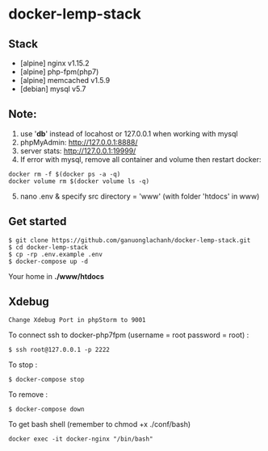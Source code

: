 # docker-lemp-stack

## Stack
- [alpine] nginx v1.15.2
- [alpine] php-fpm(php7)
- [alpine] memcached v1.5.9
- [debian] mysql v5.7

## Note:
1. use '**db**' instead of locahost or 127.0.0.1 when working with mysql
2. phpMyAdmin: http://127.0.0.1:8888/
3. server stats: http://127.0.0.1:19999/
4. If error with mysql, remove all container and volume then restart docker:
```
docker rm -f $(docker ps -a -q)
docker volume rm $(docker volume ls -q)
```
5. nano .env & specify src directory = 'www' (with folder 'htdocs' in www)
## Get started



```
$ git clone https://github.com/ganuonglachanh/docker-lemp-stack.git
$ cd docker-lemp-stack
$ cp -rp .env.example .env
$ docker-compose up -d
```
Your home in **./www/htdocs**

## Xdebug

```
Change Xdebug Port in phpStorm to 9001
```

To connect ssh to docker-php7fpm (username = root password = root) :

```
$ ssh root@127.0.0.1 -p 2222
```

To stop :

```
$ docker-compose stop
```

To remove :

```
$ docker-compose down
```
To get bash shell (remember to chmod +x ./conf/bash)

```
docker exec -it docker-nginx "/bin/bash"
```
